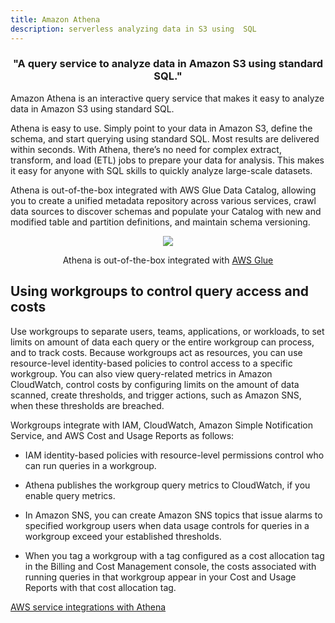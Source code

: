 ```yaml
---
title: Amazon Athena
description: serverless analyzing data in S3 using  SQL
---
```

<h3 align="center">"A query service to analyze data in Amazon S3 using standard SQL."</h3>


Amazon Athena is an interactive query service that makes it easy to analyze data in Amazon S3 using standard SQL.   

Athena is easy to use. Simply point to your data in Amazon S3, define the schema, and start querying using standard SQL. Most results are delivered within seconds. With Athena, there’s no need for complex extract, transform, and load (ETL) jobs to prepare your data for analysis. This makes it easy for anyone with SQL skills to quickly analyze large-scale datasets.
  

Athena is out-of-the-box integrated with AWS Glue Data Catalog, allowing you to create a unified metadata repository across various services, crawl data sources to discover schemas and populate your Catalog with new and modified table and partition definitions, and maintain schema versioning.


<div>
<div align="center"><img src={require('@site/static/img/Amazon-Athena.png').default} /></div>
<div><p align="center">Athena is out-of-the-box integrated with <a href="page-Glue">AWS Glue</a></p></div>
</div>

## Using workgroups to control query access and costs

Use workgroups to separate users, teams, applications, or workloads, to set limits on amount of data each query or the entire workgroup can process, and to track costs. Because workgroups act as resources, you can use resource-level identity-based policies to control access to a specific workgroup. You can also view query-related metrics in Amazon CloudWatch, control costs by configuring limits on the amount of data scanned, create thresholds, and trigger actions, such as Amazon SNS, when these thresholds are breached.

Workgroups integrate with IAM, CloudWatch, Amazon Simple Notification Service, and AWS Cost and Usage Reports as follows:

* IAM identity-based policies with resource-level permissions control who can run queries in a workgroup.

* Athena publishes the workgroup query metrics to CloudWatch, if you enable query metrics.

* In Amazon SNS, you can create Amazon SNS topics that issue alarms to specified workgroup users when data usage controls for queries in a workgroup exceed your established thresholds.

* When you tag a workgroup with a tag configured as a cost allocation tag in the Billing and Cost Management console, the costs associated with running queries in that workgroup appear in your Cost and Usage Reports with that cost allocation tag.


<a href="https://docs.aws.amazon.com/athena/latest/ug/athena-aws-service-integrations.html">AWS service integrations with Athena</a>